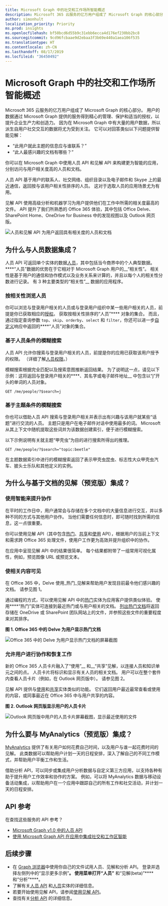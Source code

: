 ```yaml
---
title: Microsoft Graph 中的社交和工作场所智能概述
description: Microsoft 365 云服务的亿万用户组成了 Microsoft Graph 的核心部分。 用户的数据通过 Microsoft Graph 提供的服务得到精心的管理、保护和适当的授权，以提升企业生产力和创造力。 因为在 Microsoft Graph 中有大量的用户数据，所以派生自用户社交交互的数据将尤为受到关注。
author: simonhult
localization_priority: Priority
ms.prod: insights
ms.openlocfilehash: bf50bcd6d55b9c31ebb6ecca4d176ef230bb2bc8
ms.sourcegitcommit: 9cd96fcbaae9d2ebaa3f3b69e440a1aea106f535
ms.translationtype: HT
ms.contentlocale: zh-CN
ms.lasthandoff: 08/17/2019
ms.locfileid: "36450492"
---
```

# <a name="overview-of-social-and-workplace-intelligence-in-microsoft-graph"></a>Microsoft Graph 中的社交和工作场所智能概述

Microsoft 365 云服务的亿万用户组成了 Microsoft Graph 的核心部分。 用户的数据通过 Microsoft Graph 提供的服务得到精心的管理、保护和适当的授权，以提升企业生产力和创造力。 因为在 Microsoft Graph 中有大量的用户数据，所以派生自用户社交交互的数据将尤为受到关注。 它可以对回答类似以下问题提供智能见解：

- “此用户就此主题的信息应与谁联系？”
- “此人最感兴趣的文档有哪些？”

你可以在 Microsoft Graph 中使用人员 API 和见解 API 来构建更为智能的应用，分别访问与用户相关度高的人员和文档。

人员 API 基于用户的联系人、社交网络、组织目录以及电子邮件和 Skype 上的最近通信，返回按与该用户相关性排序的人员。 这对于选取人员的应用场景尤为有用。

见解 API 使用高级分析和机器学习为用户提供他们在工作中所需的相关度最高的文件。 API 提升了我们所熟悉的 Office 365 体验，其中包括 Office Delve、SharePoint Home、OneDrive for Business 中的发现视图以及 Outlook 网页版。

![人员和见解 API 为用户返回具有相关度的人员和文档](images/social-intel-concept-overview-data.png)

## <a name="why-integrate-with-people-data"></a>为什么与人员数据集成？

人员 API 可返回单个实体的数据[人员](/graph/api/resources/person?view=graph-rest-1.0)，其中包括当今商界中的个人典型数据。 ****“人员”数据的优势在于它相对于 Microsoft Graph 用户的__“相关性”。 相关性是基于用户的通信和协作模式以及业务关系来计算的，并且以每个人的相关性分数进行记录。 有 3 种主要类型的“相关性”__ 数据的应用程序。

### <a name="browse-people-by-relevance"></a>按相关性浏览人员

你可以浏览与登录用户相关的人员或与登录用户组织中某一些用户相关的人员，前提是你已获取相应的[授权](people-example.md#authorization)。 获取按相关性排序的“人员”**** 对象的集合。 而且，通过指定查询参数 `top`、`skip`、`orderby`、`select` 和 `filter`，你还可以进一步[自定义](people-example.md#browse-people)响应中返回的****“人员”对象的集合。

### <a name="fuzzy-searches-based-on-people-criteria"></a>基于人员条件的模糊搜索

人员 API 允许你搜索与登录用户相关的人员，前提是你的应用已获取该用户授予的权限。 （详细了解[人员权限](permissions-reference.md#people-permissions)。）

模糊搜索根据完全匹配以及搜索意图推断返回结果。 为了说明这一点，请见以下示例：这将返回与登录用户相关的****、其名字或电子邮件地址__ 中包含以“j”开头的单词的人员对象。

<!-- { "blockType": "ignored" } -->
```http
GET /me/people/?$search=j
```

### <a name="fuzzy-searches-based-on-topic-criteria"></a>基于主题条件的模糊搜索

你也可以借助人员 API 搜索与登录用户相关并表示出有兴趣与该用户就某些“话题”进行交流的人员。 主题只是用户在电子邮件对话中使用最多的词。 Microsoft 从其上下文中随机提取这些词并为该数据创建索引，便于进行模糊搜索。

以下示例说明有关就主题“甲壳虫”为目的进行搜索所得出的推理。

<!-- { "blockType": "ignored" } -->
```http
GET /me/people/?$search="topic:beetle" 
```

在主题数据索引中进行的模糊搜索返回了表示甲壳虫昆虫、标志性大众甲壳虫汽车、披头士乐队和其他定义的实例。


## <a name="why-integrate-with-document-based-insights-preview"></a>为什么与基于文档的见解（预览版）集成？

### <a name="use-intelligence-to-improve-collaboration"></a>使用智能来提升协作

在平时的工作日中，用户通常会与存储在多个文档中的大量信息进行交互，并以多种不同的方式与其他用户协作。 当他们需要任何信息时，即可随时找到所需的信息，这一点很重要。

你可以使用见解 API（其中包含[热门](/graph/api/resources/insights-trending?view=graph-rest-beta)、[共享](/graph/api/resources/insights-shared?view=graph-rest-beta)和[使用](/graph/api/resources/insights-used?view=graph-rest-beta) API），根据用户的当前上下文和需求跨 Office 365 处理文件，使用户工作更为高效并提升组织中的协作。

在应用中呈现见解 API 中的结果很简单。 每个结果都附带了一组常用可视化属性，例如，预览图像 URL 或预览文本。

### <a name="make-relevant-content-visible"></a>使相关内容可见

在 Office 365 中，Delve 使用_热门_见解来帮助用户发现目前最令他们感兴趣的文档。 请参见图 1。

通过编程的方式，可以使用见解 API 中的[热门](/graph/api/resources/insights-trending?view=graph-rest-beta)实体为应用客户提供类似体验。 使用****“热门”实体可连接到最近热门或与用户相关的文档。 [列出热门文档](/graph/api/insights-list-trending?view=graph-rest-beta)将返回存储在 OneDrive 或 SharePoint 团队网站上的文件，并参照这些文件的重要程度来对其排序。 

**图 1. Office 365 中的 Delve 为用户显示热门文档**

![Office 365 中的 Delve 为用户显示热门文档的屏幕截图](images/delve-concept.png)

### <a name="allow-users-to-collaborate-and-get-back-to-work"></a>允许用户进行协作和恢复工作

新的 Office 365 人员卡片融入了“使用”__ 和__“共享”见解，以连接人员和知识单元之间的点。 人员卡片将标识和显示有关人员的相关文档。 用户可以在整个套件内查看人员卡片（例如，在 Outlook 网页版中）。 请参见图 2。

见解 API 提供与[使用](/graph/api/resources/insights-used?view=graph-rest-beta)和[共享](/graph/api/resources/insights-shared?view=graph-rest-beta)实体类似的功能。 它们返回用户最近最常查看或使用的内容，或同事最近在 Office 365 中与用户共享的内容。

**图 2. Outlook 网页版显示用户的人员卡片**

![Outlook 网页版中用户的人员卡片屏幕截图，显示最近使用的文件](images/peoplecard-concept.png)

## <a name="why-integrate-with-myanalytics-preview"></a>为什么要与 MyAnalytics（预览版）集成？

[MyAnalytics](https://docs.microsoft.com/zh-CN/workplace-analytics/myanalytics/index) 提供了有关用户如何花费自己时间，以及用户与谁一起花费时间的见解。 此类数据可以帮助用户计划一天的日程安排，深入了解自己的不同工作模式，并帮助用户平衡工作和生活。

借助分析 API，可以同步或集成用户分析数据与自定义第三方应用，以支持各种有助于提升用户工作效率和协作的方案。 例如，可以将 MyAnalytics 数据与移动设备活动集成，以帮助用户在一个应用中跟踪自己的所有工作和社交活动，并计划一天的日程安排。

## <a name="api-reference"></a>API 参考

在查找这些服务的 API 参考？

- [Microsoft Graph v1.0 中的人员 API](/graph/api/resources/social-overview?view=graph-rest-1.0)
- [使用 Microsoft Graph API 在应用中集成社交和工作区智能](/graph/api/resources/social-overview?view=graph-rest-beta)

## <a name="next-steps"></a>后续步骤

* 在 [Graph 浏览器](https://developer.microsoft.com/graph/graph-explorer)中使用你自己的文件试用人员、见解和分析 API。 登录并选择左侧列中的“显示更多示例”****。 使用菜单打开“人员”**** 和“见解(beta)”**** 和“分析”****。
* 了解有关[人员 API](people-example.md) 和[人员](/graph/api/resources/person?view=graph-rest-1.0)实体的详细信息。
* 若要开始使用见解 API，请参阅[使用见解 API](/graph/api/resources/insights?view=graph-rest-beta)。
* 查找有关[分析 API](/graph/api/resources/social-overview?view=graph-rest-beta#help-users-balance-work-and-life) 的详细信息。
